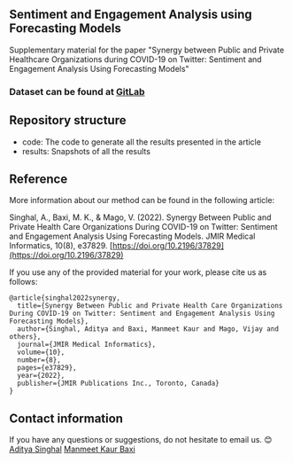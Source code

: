 ## Sentiment and Engagement Analysis using Forecasting Models
Supplementary material for the paper "Synergy between Public and Private Healthcare Organizations during COVID-19 on Twitter: Sentiment and Engagement Analysis Using Forecasting Models"

### Dataset can be found at [GitLab](https://gitlab.com/manmeetkaurbaxi/github-datasets/-/tree/main/Sentiment%20Forecasting%20on%20Tweets)

## Repository structure
- code: The code to generate all the results presented in the article
- results: Snapshots of all the results

## Reference
More information about our method can be found in the following article:

Singhal, A., Baxi, M. K., & Mago, V. (2022). Synergy Between Public and Private Health Care Organizations During COVID-19 on Twitter: Sentiment and Engagement Analysis Using Forecasting Models. JMIR Medical Informatics, 10(8), e37829. [https://doi.org/10.2196/37829](https://doi.org/10.2196/37829)
  
If you use any of the provided material for your work, please cite us as follows:
```
@article{singhal2022synergy,
  title={Synergy Between Public and Private Health Care Organizations During COVID-19 on Twitter: Sentiment and Engagement Analysis Using Forecasting Models},
  author={Singhal, Aditya and Baxi, Manmeet Kaur and Mago, Vijay and others},
  journal={JMIR Medical Informatics},
  volume={10},
  number={8},
  pages={e37829},
  year={2022},
  publisher={JMIR Publications Inc., Toronto, Canada}
}
```

## Contact information
If you have any questions or suggestions, do not hesitate to email us. 😊
[Aditya Singhal](mailto:asinghal@lakeheadu.ca)
[Manmeet Kaur Baxi](mailto:mbaxi@lakeheadu.ca)

